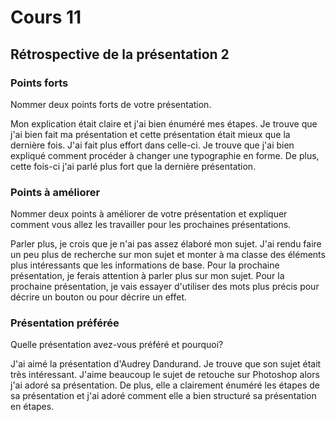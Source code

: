 # Cours 11
## Rétrospective de la présentation 2

### Points forts

Nommer deux points forts de votre présentation. 

Mon explication était claire et j'ai bien énuméré mes étapes. Je trouve que j'ai bien fait ma présentation et cette présentation était mieux que la dernière fois. J'ai fait plus effort dans celle-ci. Je trouve que j'ai bien expliqué comment procéder à changer une typographie en forme. De plus, cette fois-ci j'ai parlé plus fort que la dernière présentation.

### Points à améliorer

Nommer deux points à améliorer de votre présentation et expliquer comment vous allez les travailler pour les prochaines présentations. 

Parler plus, je crois que je n'ai pas assez élaboré mon sujet. J'ai rendu faire un peu plus de recherche sur mon sujet et monter à ma classe des éléments plus intéressants que les informations de base. Pour la prochaine présentation, je ferais attention à parler plus sur mon sujet. Pour la prochaine présentation, je vais essayer d'utiliser des mots plus précis pour décrire un bouton ou pour décrire un effet.

### Présentation préférée

Quelle présentation avez-vous préféré et pourquoi? 

J'ai aimé la présentation d'Audrey Dandurand. Je trouve que son sujet était très intéressant. J'aime beaucoup le sujet de retouche sur Photoshop alors j'ai adoré sa présentation. De plus, elle a clairement énuméré les étapes de sa présentation et j'ai adoré comment elle a bien structuré sa présentation en étapes.
